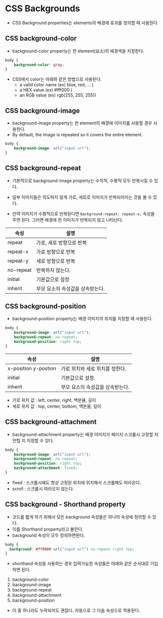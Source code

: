 # CSS Backgrounds

- CSS Background properties는 elements의 배경에 효과를 정의할 때 사용한다.



## CSS background-color

- background-color property는 한 element(요소)의 배경색을 지정한다.

```css
body {
	background-color: gray;
}
```

- CSS에서 color는 아래와 같은 방법으로 사용된다.
  - a valid color name (ex) blue, red, ... )
  - a HEX value (ex) #fff000 )
  - an RGB value (ex) rgb(255, 255, 255))



## CSS background-image

- background-image property는 한 element의 배경에 이미지를 사용할 경우 사용한다.
- By default, the image is repeated so it covers the entire element.

```css
body {
	background-image: url("input url");
}
```



## CSS background-repeat

- 기본적으로 background-image property는 수직적, 수평적 모두 반복시킬 수 있다.
- 일부 이미지들은 의도하지 않게 가로, 세로로 이미지가 반복되어지는 것을 볼 수 있다.

- 만약 이미지가 수평적으로 반복된다면 `background-repeat: repeat-x;` 속성을 주면 된다. 그러면 배경에 한 이미지가 반복되지 않고 나타난다.

| 속성      | 설명                             |
| --------- | -------------------------------- |
| repeat    | 가로, 세로 방향으로 반복         |
| repeat-x  | 가로 방향으로 반복               |
| repeat-y  | 세로 방향으로 반복               |
| no-repeat | 반복하지 않는다.                 |
| initial   | 기본값으로 설정                  |
| inherit   | 부모 요소의 속성값을 상속받는다. |



## CSS background-position

- background-position property는 배경 이미지의 위치를 지정할 때 사용된다.

```css
body {
	background-image: url("input url");
	background-repeat: no-repeat;
	background-position: right top;
}
```

| 속성                 | 설명                             |
| -------------------- | -------------------------------- |
| x-position y-postion | 가로 위치와 세로 위치를 정한다.  |
| initial              | 기본값으로 설정.                 |
| inherit              | 부모 요소의 속성값을 상속받는다. |

- 가로 위치 값 : left, center, right, 백분율, 길이
- 세로 위치 값 : top, center, bottom, 백분율, 길이



## CSS background-attachment

- background-attachment property는 배경 이미지가 페이지 스크롤시 고정할 지 안할 지 지정할 수 있다.

```css
body {
	background-image: url("input url");
	background-repeat: no-repeat;
	background-position: right top;
    background-attachment: fixed;
}
```

- fixed : 스크롤시에도 항상 고정된 위치에 위치해서 스크롤해도 따라온다.
- scroll : 스크롤시 따라오지 않는다.



## CSS background - Shorthand property

- 코드를 짧게 하기 위해서 모든 background 속성들은 하나의 속성에 정의할 수 있다.
- 이를 Shorthand property라고 불린다.
- background 속성이 모두 정의하면된다.

```css
body {
  background: #ff0000 url("input url") no-repeat right top;
}
```

- shorthand 속성을 사용하는 경우 입력가능한 속성들은 아래와 같은 순서대로 기입하면 된다.

1. background-color
2. background-image
3. background-repeat
4. background-attachment
5. background-position

- 이 중 하나라도 누락되어도 괜찮다. 자동으로 그 다음 속성으로 적용된다.
